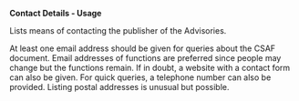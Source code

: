 **Contact Details - Usage**

Lists means of contacting the publisher of the Advisories.

At least one email address should be given for queries about the CSAF document.
Email addresses of functions are preferred since people may change but the functions remain.
If in doubt, a website with a contact form can also be given.
For quick queries, a telephone number can also be provided.
Listing postal addresses is unusual but possible.
